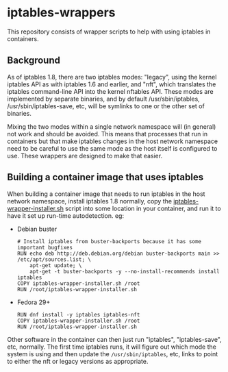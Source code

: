 # iptables-wrappers

This repository consists of wrapper scripts to help with using
iptables in containers.

## Background

As of iptables 1.8, there are two iptables modes: "legacy", using the
kernel iptables API as with iptables 1.6 and earlier, and "nft", which
translates the iptables command-line API into the kernel nftables API.
These modes are implemented by separate binaries, and by default
/usr/sbin/iptables, /usr/sbin/iptables-save, etc, will be symlinks to
one or the other set of binaries.

Mixing the two modes within a single network namespace will (in
general) not work and should be avoided. This means that processes
that run in containers but that make iptables changes in the host
network namespace need to be careful to use the same mode as the host
itself is configured to use. These wrappers are designed to make that
easier.

## Building a container image that uses iptables

When building a container image that needs to run iptables in the host
network namespace, install iptables 1.8 normally, copy the
[iptables-wrapper-installer.sh](./iptables-wrapper-installer.sh)
script into some location in your container, and run it to have it set
up run-time autodetection. eg:

- Debian buster

      # Install iptables from buster-backports because it has some important bugfixes
      RUN echo deb http://deb.debian.org/debian buster-backports main >> /etc/apt/sources.list; \
          apt-get update; \
          apt-get -t buster-backports -y --no-install-recommends install iptables
      COPY iptables-wrapper-installer.sh /root
      RUN /root/iptables-wrapper-installer.sh

- Fedora 29+

      RUN dnf install -y iptables iptables-nft
      COPY iptables-wrapper-installer.sh /root
      RUN /root/iptables-wrapper-installer.sh

Other software in the container can then just run "iptables",
"iptables-save", etc, normally. The first time iptables runs, it will
figure out which mode the system is using and then update the
`/usr/sbin/iptables`, etc, links to point to either the nft or legacy
versions as appropriate.
